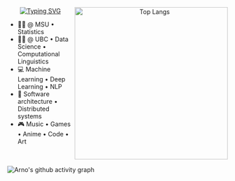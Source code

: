 <div align="center">
  <img src="https://github-readme-stats.vercel.app/api/top-langs/?username=arnozeng98&layout=compact&theme=tokyonight" alt="Top Langs" align="right" width="350">
  <a href="https://git.io/typing-svg">
    <img src="https://readme-typing-svg.demolab.com?font=Fira+Code&weight=700&pause=1000&color=7AA2F7&width=435&lines=Hi%2C+I'm+Arno!" alt="Typing SVG" />
  </a>
  <ul align="left">
    <li>👨‍🎓 @ MSU • Statistics</li>
    <li>👨‍🎓 @ UBC • Data Science • Computational Linguistics</li>
    <li>💻 Machine Learning • Deep Learning • NLP</li>
    <li>📖 Software architecture • Distributed systems</li>
    <li>🎮 Music • Games • Anime • Code • Art</li>
  </ul>
</div>
<br>
<br>
<img src="https://github-readme-activity-graph.vercel.app/graph?username=arnozeng98&theme=tokyo-night" alt="Arno's github activity graph">
